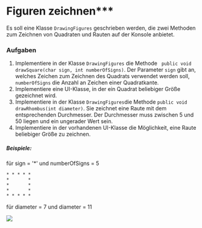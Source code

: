 # Figuren zeichnen***

Es soll eine Klasse `DrawingFigures` geschrieben werden, die zwei Methoden zum Zeichnen von Quadraten und Rauten auf der 
Konsole anbietet. 

### Aufgaben
1. Implementiere in der Klasse `DrawingFigures` die Methode ` public void drawSquare(char sign, int numberOfSigns)`. Der Parameter 
`sign` gibt an, welches Zeichen zum Zeichnen des Quadrats verwendet werden soll, `numberOfSigns` die Anzahl an Zeichen einer Quadratkante.
2. Implementiere eine UI-Klasse, in der ein Quadrat beliebiger Größe gezeichnet wird.
3. Implementiere in der Klasse `DrawingFigures`die Methode `public void drawRhombus(int diameter)`. Sie zeichnet eine Raute mit dem 
entsprechenden Durchmesser. Der Durchmesser muss zwischen 5 und 50 liegen und ein ungerader Wert sein. 
4. Implementiere in der vorhandenen UI-Klasse die Möglichkeit, eine Raute beliebiger Größe zu zeichnen.

##### Beispiele:

für sign = '*' und numberOfSigns = 5
```
* * * * *
*       *
*       *
*       *
* * * * *
```
für diameter = 7 und diameter = 11

![](./Rauten.png)